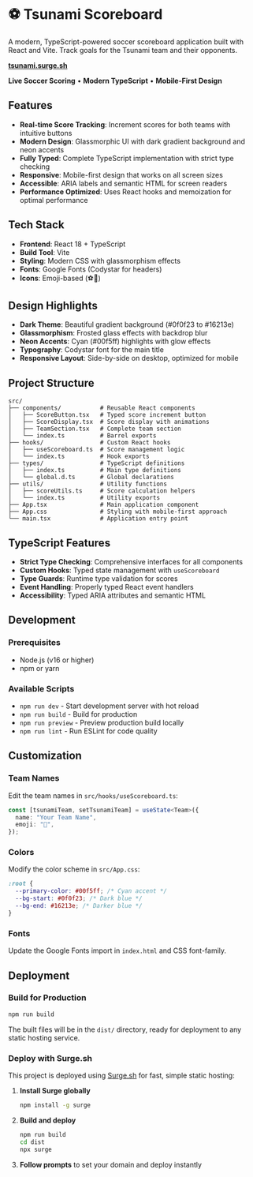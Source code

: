 # ⚽ Tsunami Scoreboard

A modern, TypeScript-powered soccer scoreboard application built with React and Vite. Track goals for the Tsunami team and their opponents.

**[tsunami.surge.sh](https://tsunami.surge.sh)**

**Live Soccer Scoring** • **Modern TypeScript** • **Mobile-First Design**

## Features

- **Real-time Score Tracking**: Increment scores for both teams with intuitive buttons
- **Modern Design**: Glassmorphic UI with dark gradient background and neon accents
- **Fully Typed**: Complete TypeScript implementation with strict type checking
- **Responsive**: Mobile-first design that works on all screen sizes
- **Accessible**: ARIA labels and semantic HTML for screen readers
- **Performance Optimized**: Uses React hooks and memoization for optimal performance

## Tech Stack

- **Frontend**: React 18 + TypeScript
- **Build Tool**: Vite
- **Styling**: Modern CSS with glassmorphism effects
- **Fonts**: Google Fonts (Codystar for headers)
- **Icons**: Emoji-based (⚽🌊)

## Design Highlights

- **Dark Theme**: Beautiful gradient background (#0f0f23 to #16213e)
- **Glassmorphism**: Frosted glass effects with backdrop blur
- **Neon Accents**: Cyan (#00f5ff) highlights with glow effects
- **Typography**: Codystar font for the main title
- **Responsive Layout**: Side-by-side on desktop, optimized for mobile

## Project Structure

```
src/
├── components/           # Reusable React components
│   ├── ScoreButton.tsx   # Typed score increment button
│   ├── ScoreDisplay.tsx  # Score display with animations
│   ├── TeamSection.tsx   # Complete team section
│   └── index.ts          # Barrel exports
├── hooks/                # Custom React hooks
│   ├── useScoreboard.ts  # Score management logic
│   └── index.ts          # Hook exports
├── types/                # TypeScript definitions
│   ├── index.ts          # Main type definitions
│   └── global.d.ts       # Global declarations
├── utils/                # Utility functions
│   ├── scoreUtils.ts     # Score calculation helpers
│   └── index.ts          # Utility exports
├── App.tsx               # Main application component
├── App.css               # Styling with mobile-first approach
└── main.tsx              # Application entry point
```

## TypeScript Features

- **Strict Type Checking**: Comprehensive interfaces for all components
- **Custom Hooks**: Typed state management with `useScoreboard`
- **Type Guards**: Runtime type validation for scores
- **Event Handling**: Properly typed React event handlers
- **Accessibility**: Typed ARIA attributes and semantic HTML

## Development

### Prerequisites

- Node.js (v16 or higher)
- npm or yarn

### Available Scripts

- `npm run dev` - Start development server with hot reload
- `npm run build` - Build for production
- `npm run preview` - Preview production build locally
- `npm run lint` - Run ESLint for code quality

## Customization

### Team Names

Edit the team names in `src/hooks/useScoreboard.ts`:

```typescript
const [tsunamiTeam, setTsunamiTeam] = useState<Team>({
  name: "Your Team Name",
  emoji: "🌊",
});
```

### Colors

Modify the color scheme in `src/App.css`:

```css
:root {
  --primary-color: #00f5ff; /* Cyan accent */
  --bg-start: #0f0f23; /* Dark blue */
  --bg-end: #16213e; /* Darker blue */
}
```

### Fonts

Update the Google Fonts import in `index.html` and CSS font-family.

## Deployment

### Build for Production

```bash
npm run build
```

The built files will be in the `dist/` directory, ready for deployment to any static hosting service.

### Deploy with Surge.sh

This project is deployed using [Surge.sh](https://surge.sh/) for fast, simple static hosting:

1. **Install Surge globally**

   ```bash
   npm install -g surge
   ```

2. **Build and deploy**

   ```bash
   npm run build
   cd dist
   npx surge
   ```

3. **Follow prompts** to set your domain and deploy instantly

